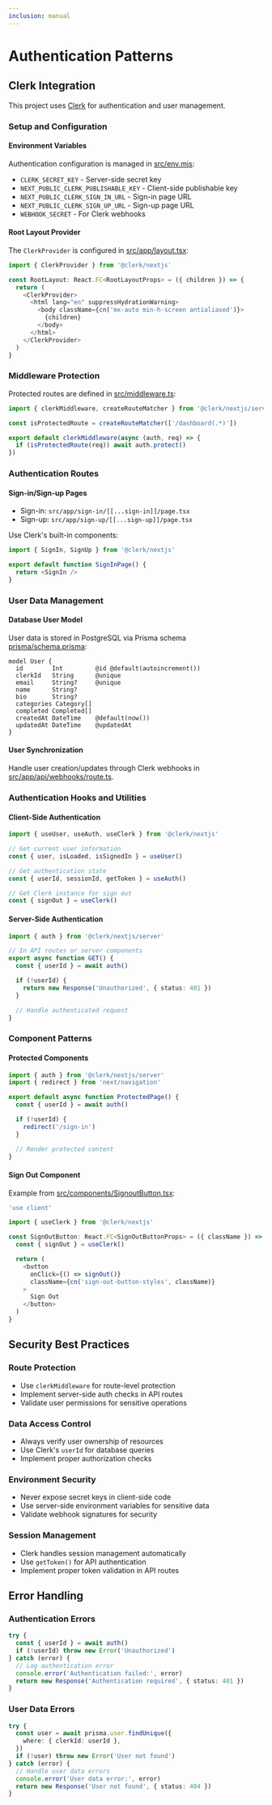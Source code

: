 ```yaml
---
inclusion: manual
---
```


# Authentication Patterns

## Clerk Integration

This project uses [Clerk](https://clerk.com) for authentication and user management.

### Setup and Configuration

#### Environment Variables

Authentication configuration is managed in [src/env.mjs](mdc:src/env.mjs):

- `CLERK_SECRET_KEY` - Server-side secret key
- `NEXT_PUBLIC_CLERK_PUBLISHABLE_KEY` - Client-side publishable key
- `NEXT_PUBLIC_CLERK_SIGN_IN_URL` - Sign-in page URL
- `NEXT_PUBLIC_CLERK_SIGN_UP_URL` - Sign-up page URL
- `WEBHOOK_SECRET` - For Clerk webhooks

#### Root Layout Provider

The `ClerkProvider` is configured in [src/app/layout.tsx](mdc:src/app/layout.tsx):

```typescript
import { ClerkProvider } from '@clerk/nextjs'

const RootLayout: React.FC<RootLayoutProps> = ({ children }) => {
  return (
    <ClerkProvider>
      <html lang="en" suppressHydrationWarning>
        <body className={cn('mx-auto min-h-screen antialiased')}>
          {children}
        </body>
      </html>
    </ClerkProvider>
  )
}
```

### Middleware Protection

Protected routes are defined in [src/middleware.ts](mdc:src/middleware.ts):

```typescript
import { clerkMiddleware, createRouteMatcher } from '@clerk/nextjs/server'

const isProtectedRoute = createRouteMatcher(['/dashboard(.*)'])

export default clerkMiddleware(async (auth, req) => {
  if (isProtectedRoute(req)) await auth.protect()
})
```

### Authentication Routes

#### Sign-in/Sign-up Pages

- Sign-in: `src/app/sign-in/[[...sign-in]]/page.tsx`
- Sign-up: `src/app/sign-up/[[...sign-up]]/page.tsx`

Use Clerk's built-in components:

```typescript
import { SignIn, SignUp } from '@clerk/nextjs'

export default function SignInPage() {
  return <SignIn />
}
```

### User Data Management

#### Database User Model

User data is stored in PostgreSQL via Prisma schema [prisma/schema.prisma](mdc:prisma/schema.prisma):

```prisma
model User {
  id        Int         @id @default(autoincrement())
  clerkId   String      @unique
  email     String?     @unique
  name      String?
  bio       String?
  categories Category[]
  completed Completed[]
  createdAt DateTime    @default(now())
  updatedAt DateTime    @updatedAt
}
```

#### User Synchronization

Handle user creation/updates through Clerk webhooks in [src/app/api/webhooks/route.ts](mdc:src/app/api/webhooks/route.ts).

### Authentication Hooks and Utilities

#### Client-Side Authentication

```typescript
import { useUser, useAuth, useClerk } from '@clerk/nextjs'

// Get current user information
const { user, isLoaded, isSignedIn } = useUser()

// Get authentication state
const { userId, sessionId, getToken } = useAuth()

// Get Clerk instance for sign out
const { signOut } = useClerk()
```

#### Server-Side Authentication

```typescript
import { auth } from '@clerk/nextjs/server'

// In API routes or server components
export async function GET() {
  const { userId } = await auth()

  if (!userId) {
    return new Response('Unauthorized', { status: 401 })
  }

  // Handle authenticated request
}
```

### Component Patterns

#### Protected Components

```typescript
import { auth } from '@clerk/nextjs/server'
import { redirect } from 'next/navigation'

export default async function ProtectedPage() {
  const { userId } = await auth()

  if (!userId) {
    redirect('/sign-in')
  }

  // Render protected content
}
```

#### Sign Out Component

Example from [src/components/SignoutButton.tsx](mdc:src/components/SignoutButton.tsx):

```typescript
'use client'

import { useClerk } from '@clerk/nextjs'

const SignOutButton: React.FC<SignOutButtonProps> = ({ className }) => {
  const { signOut } = useClerk()

  return (
    <button
      onClick={() => signOut()}
      className={cn('sign-out-button-styles', className)}
    >
      Sign Out
    </button>
  )
}
```

## Security Best Practices

### Route Protection

- Use `clerkMiddleware` for route-level protection
- Implement server-side auth checks in API routes
- Validate user permissions for sensitive operations

### Data Access Control

- Always verify user ownership of resources
- Use Clerk's `userId` for database queries
- Implement proper authorization checks

### Environment Security

- Never expose secret keys in client-side code
- Use server-side environment variables for sensitive data
- Validate webhook signatures for security

### Session Management

- Clerk handles session management automatically
- Use `getToken()` for API authentication
- Implement proper token validation in API routes

## Error Handling

### Authentication Errors

```typescript
try {
  const { userId } = await auth()
  if (!userId) throw new Error('Unauthorized')
} catch (error) {
  // Log authentication error
  console.error('Authentication failed:', error)
  return new Response('Authentication required', { status: 401 })
}
```

### User Data Errors

```typescript
try {
  const user = await prisma.user.findUnique({
    where: { clerkId: userId },
  })
  if (!user) throw new Error('User not found')
} catch (error) {
  // Handle user data errors
  console.error('User data error:', error)
  return new Response('User not found', { status: 404 })
}
```
